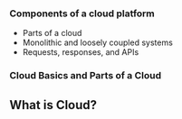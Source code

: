
### Components of a cloud platform

- Parts of a cloud
- Monolithic and loosely coupled systems
- Requests, responses, and APIs

### Cloud Basics and Parts of a Cloud

## What is Cloud?
